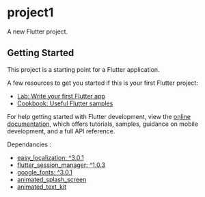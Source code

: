 # project1

A new Flutter project.

## Getting Started

This project is a starting point for a Flutter application.

A few resources to get you started if this is your first Flutter project:

- [Lab: Write your first Flutter app](https://docs.flutter.dev/get-started/codelab)
- [Cookbook: Useful Flutter samples](https://docs.flutter.dev/cookbook)

For help getting started with Flutter development, view the
[online documentation](https://docs.flutter.dev/), which offers tutorials,
samples, guidance on mobile development, and a full API reference.

Dependancies :
- [easy_localization: ^3.0.1](https://pub.dev/packages/easy_localization)
- [flutter_session_manager: ^1.0.3](https://pub.dev/packages/flutter_session_manager)
- [google_fonts: ^3.0.1](https://pub.dev/packages/google_fonts)
- [animated_splash_screen](https://pub.dev/packages/animated_splash_screen)
- [animated_text_kit](https://pub.dev/packages/animated_text_kit)
